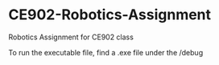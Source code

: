# CE902-Robotics-Assignment
Robotics Assignment for CE902 class

To run the executable file, find a .exe file under the /debug
